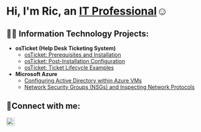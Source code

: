 <h1>Hi, I'm Ric, an <a href="https://linkedin.com/in/ricardi-andino-2b76601b3">IT Professional</a>☺</h1>

<h2>👨‍💻 Information Technology Projects:</h2>

- <b>osTicket (Help Desk Ticketing System)</b>
  - [osTicket: Prerequisites and Installation](https://github.com/RicAndino/osticket-prereqs)
  - [osTicket: Post-Installation Configuration](https://github.com/RicAndino/post-install-config)
  - [osTicket: Ticket Lifecycle Examples](https://github.com/RicAndino/ticket-lifecycle)
- <b>Microsoft Azure</b>
  - [Configuring Active Directory within Azure VMs](https://github.com/RicAndino/configure-ad)
  - [Network Security Groups (NSGs) and Inspecting Network Protocols](https://github.com/RicAndino/azure-network-protocols)

<h2>🤳Connect with me:</h2>

[<img align="left" alt="Ric | LinkedIn" width="22px" src="https://cdn.jsdelivr.net/npm/simple-icons@v3/icons/linkedin.svg" />][linkedin]



[linkedin]: https://linkedin.com/in/ricardi-andino-2b76601b3

